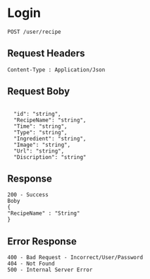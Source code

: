 # Login
```
POST /user/recipe

```

##  Request Headers
```
Content-Type : Application/Json

```
## Request Boby
```

  "id": "string",
  "RecipeName": "string",
  "Time": "string",
  "Type": "string",
  "Ingredient": "string",
  "Image": "string",
  "Url": "string",
  "Discription": "string"

```
## Response
```
200 - Success
Boby
{
"RecipeName" : "String"
}
```
## Error Response
```
400 - Bad Request - Incorrect/User/Password
404 - Not Found
500 - Internal Server Error
```
